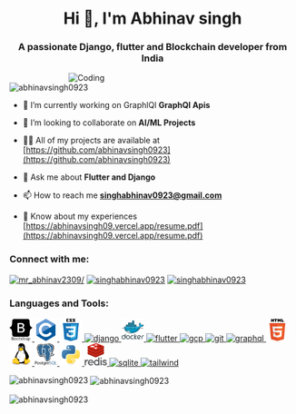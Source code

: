 <h1 align="center">Hi 👋, I'm Abhinav singh</h1>
<h3 align="center">A passionate Django, flutter and Blockchain developer from India</h3>
<img align="right" alt="Coding" width="400" src="https://image.similarpng.com/very-thumbnail/2021/01/Web-development,-programmer-engineering-and-coding-website-on-augmented-reality-interface-screens-on-transparent-background-PNG.png">
<p align="left"> <img src="https://komarev.com/ghpvc/?username=abhinavsingh0923&label=Profile%20views&color=0e75b6&style=flat" alt="abhinavsingh0923" /> </p>

- 🔭 I’m currently working on GraphlQl **GraphQl Apis**

- 👯 I’m looking to collaborate on **AI/ML Projects**

- 👨‍💻 All of my projects are available at [https://github.com/abhinavsingh0923](https://github.com/abhinavsingh0923)

- 💬 Ask me about **Flutter and Django**

- 📫 How to reach me **singhabhinav0923@gmail.com**

- 📄 Know about my experiences [https://abhinavsingh09.vercel.app/resume.pdf](https://abhinavsingh09.vercel.app/resume.pdf)

<h3 align="left">Connect with me:</h3>
<p align="left">
<a href="https://instagram.com/mr_abhinav2309/" target="blank"><img align="center" src="https://raw.githubusercontent.com/rahuldkjain/github-profile-readme-generator/master/src/images/icons/Social/instagram.svg" alt="mr_abhinav2309/" height="30" width="40" /></a>
<a href="https://www.hackerrank.com/singhabhinav0923" target="blank"><img align="center" src="https://raw.githubusercontent.com/rahuldkjain/github-profile-readme-generator/master/src/images/icons/Social/hackerrank.svg" alt="singhabhinav0923" height="30" width="40" /></a>
<a href="https://www.leetcode.com/singhabhinav0923" target="blank"><img align="center" src="https://raw.githubusercontent.com/rahuldkjain/github-profile-readme-generator/master/src/images/icons/Social/leet-code.svg" alt="singhabhinav0923" height="30" width="40" /></a>
</p>

<h3 align="left">Languages and Tools:</h3>
<p align="left"> <a href="https://getbootstrap.com" target="_blank" rel="noreferrer"> <img src="https://raw.githubusercontent.com/devicons/devicon/master/icons/bootstrap/bootstrap-plain-wordmark.svg" alt="bootstrap" width="40" height="40"/> </a> <a href="https://www.cprogramming.com/" target="_blank" rel="noreferrer"> <img src="https://raw.githubusercontent.com/devicons/devicon/master/icons/c/c-original.svg" alt="c" width="40" height="40"/> </a> <a href="https://www.w3schools.com/css/" target="_blank" rel="noreferrer"> <img src="https://raw.githubusercontent.com/devicons/devicon/master/icons/css3/css3-original-wordmark.svg" alt="css3" width="40" height="40"/> </a> <a href="https://www.djangoproject.com/" target="_blank" rel="noreferrer"> <img src="https://cdn.worldvectorlogo.com/logos/django.svg" alt="django" width="40" height="40"/> </a> <a href="https://www.docker.com/" target="_blank" rel="noreferrer"> <img src="https://raw.githubusercontent.com/devicons/devicon/master/icons/docker/docker-original-wordmark.svg" alt="docker" width="40" height="40"/> </a> <a href="https://flutter.dev" target="_blank" rel="noreferrer"> <img src="https://www.vectorlogo.zone/logos/flutterio/flutterio-icon.svg" alt="flutter" width="40" height="40"/> </a> <a href="https://cloud.google.com" target="_blank" rel="noreferrer"> <img src="https://www.vectorlogo.zone/logos/google_cloud/google_cloud-icon.svg" alt="gcp" width="40" height="40"/> </a> <a href="https://git-scm.com/" target="_blank" rel="noreferrer"> <img src="https://www.vectorlogo.zone/logos/git-scm/git-scm-icon.svg" alt="git" width="40" height="40"/> </a> <a href="https://graphql.org" target="_blank" rel="noreferrer"> <img src="https://www.vectorlogo.zone/logos/graphql/graphql-icon.svg" alt="graphql" width="40" height="40"/> </a> <a href="https://www.w3.org/html/" target="_blank" rel="noreferrer"> <img src="https://raw.githubusercontent.com/devicons/devicon/master/icons/html5/html5-original-wordmark.svg" alt="html5" width="40" height="40"/> </a> <a href="https://www.linux.org/" target="_blank" rel="noreferrer"> <img src="https://raw.githubusercontent.com/devicons/devicon/master/icons/linux/linux-original.svg" alt="linux" width="40" height="40"/> </a> <a href="https://www.postgresql.org" target="_blank" rel="noreferrer"> <img src="https://raw.githubusercontent.com/devicons/devicon/master/icons/postgresql/postgresql-original-wordmark.svg" alt="postgresql" width="40" height="40"/> </a> <a href="https://www.python.org" target="_blank" rel="noreferrer"> <img src="https://raw.githubusercontent.com/devicons/devicon/master/icons/python/python-original.svg" alt="python" width="40" height="40"/> </a> <a href="https://redis.io" target="_blank" rel="noreferrer"> <img src="https://raw.githubusercontent.com/devicons/devicon/master/icons/redis/redis-original-wordmark.svg" alt="redis" width="40" height="40"/> </a> <a href="https://www.sqlite.org/" target="_blank" rel="noreferrer"> <img src="https://www.vectorlogo.zone/logos/sqlite/sqlite-icon.svg" alt="sqlite" width="40" height="40"/> </a> <a href="https://tailwindcss.com/" target="_blank" rel="noreferrer"> <img src="https://www.vectorlogo.zone/logos/tailwindcss/tailwindcss-icon.svg" alt="tailwind" width="40" height="40"/> </a> </p>

<p><img align="left" src="https://github-readme-stats.vercel.app/api/top-langs?username=abhinavsingh0923&show_icons=true&locale=en&layout=compact" alt="abhinavsingh0923" /></p>

<p>&nbsp;<img align="center" src="https://github-readme-stats.vercel.app/api?username=abhinavsingh0923&show_icons=true&locale=en" alt="abhinavsingh0923" /></p>

<p><img align="center" src="https://github-readme-streak-stats.herokuapp.com/?user=abhinavsingh0923&" alt="abhinavsingh0923" /></p>
